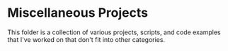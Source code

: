 # Miscellaneous Projects

This folder is a collection of various projects, scripts, and code examples that I've worked on that don't fit into other categories.

